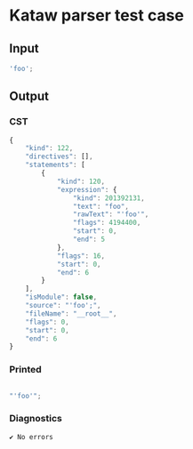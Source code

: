 # Kataw parser test case

## Input

`````js
'foo';
`````

## Output

### CST

```javascript
{
    "kind": 122,
    "directives": [],
    "statements": [
        {
            "kind": 120,
            "expression": {
                "kind": 201392131,
                "text": "foo",
                "rawText": "'foo'",
                "flags": 4194400,
                "start": 0,
                "end": 5
            },
            "flags": 16,
            "start": 0,
            "end": 6
        }
    ],
    "isModule": false,
    "source": "'foo';",
    "fileName": "__root__",
    "flags": 0,
    "start": 0,
    "end": 6
}
```

### Printed

```javascript

"'foo'";

```

### Diagnostics

```javascript
✔ No errors
```

